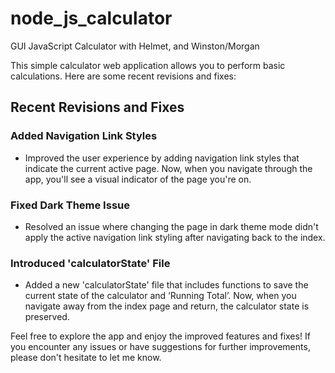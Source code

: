 # node_js_calculator
GUI JavaScript Calculator with Helmet, and Winston/Morgan

This simple calculator web application allows you to perform basic calculations. Here are some recent revisions and fixes:

## Recent Revisions and Fixes

### Added Navigation Link Styles
- Improved the user experience by adding navigation link styles that indicate the current active page. Now, when you navigate through the app, you'll see a visual indicator of the page you're on.

### Fixed Dark Theme Issue
- Resolved an issue where changing the page in dark theme mode didn't apply the active navigation link styling after navigating back to the index. 

### Introduced 'calculatorState' File
- Added a new 'calculatorState' file that includes functions to save the current state of the calculator and ‘Running Total’. Now, when you navigate away from the index page and return, the calculator state is preserved.

Feel free to explore the app and enjoy the improved features and fixes! If you encounter any issues or have suggestions for further improvements, please don't hesitate to let me know.


